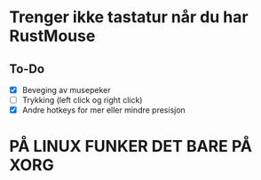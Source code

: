 # Trenger ikke tastatur når du har RustMouse

## To-Do
- [x] Beveging av musepeker
- [ ] Trykking (left click og right click)
- [x] Andre hotkeys for mer eller mindre presisjon

# PÅ LINUX FUNKER DET BARE PÅ XORG
